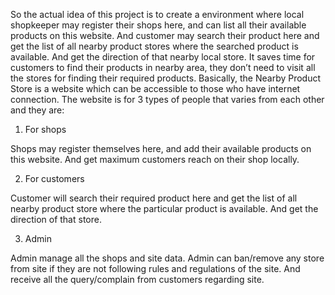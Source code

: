 So the actual idea of this project is to create a environment where local shopkeeper may register their shops here, and can list all their available products on this website. And customer may search their product here and get the list of all nearby product stores where the searched product is available. And get the direction of that nearby local store. It saves time for customers to find their products in nearby area, they don’t need to visit all the stores for finding their required products.
Basically, the Nearby Product Store is a website which can be accessible to those who have internet connection.
The website is for 3 types of people that varies from each other and they are:
1.	For shops

Shops may register themselves here, and add their available products on this website.
And get maximum customers reach on their shop locally.

2.	For customers

Customer will search their required product here and get the list of all nearby product store where the particular product is available. And get the direction of that store.

3.	Admin

Admin manage all the shops and site data. Admin can ban/remove any store from site if they are not following rules and regulations of the site. And receive all the query/complain from customers regarding site.
